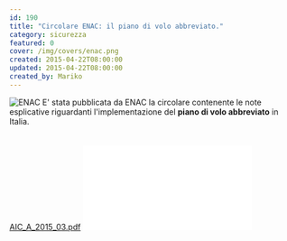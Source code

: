 ```yaml
---
id: 190
title: "Circolare ENAC: il piano di volo abbreviato."
category: sicurezza
featured: 0
cover: /img/covers/enac.png
created: 2015-04-22T08:00:00
updated: 2015-04-22T08:00:00
created_by: Mariko
---
```


<img src="/img/covers/enac.png" class="float-left mr-4 w-[250px] h-[80px] object-cover" title="ENAC"/>
E' stata pubblicata da ENAC la circolare contenente le note esplicative riguardanti l'implementazione del <strong>piano di volo abbreviato</strong> in Italia.<br/>
<br/>
<br/>
<a href="/docs/AIC_A_2015_03.pdf" target="_blank">AIC_A_2015_03.pdf</a>
<embed src="/docs/AIC_A_2015_03.pdf" class="w-full h-screen"></embed>
